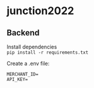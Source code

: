 # junction2022

## Backend

Install dependencies<br>
`pip install -r requirements.txt`

Create a .env file:

```
MERCHANT_ID=
API_KEY=
```


